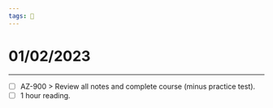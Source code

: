 ```yaml
---
tags: 📆
---
```


# 01/02/2023
---

- [ ] AZ-900 > Review all notes and complete course (minus practice test).
- [ ] 1 hour reading.